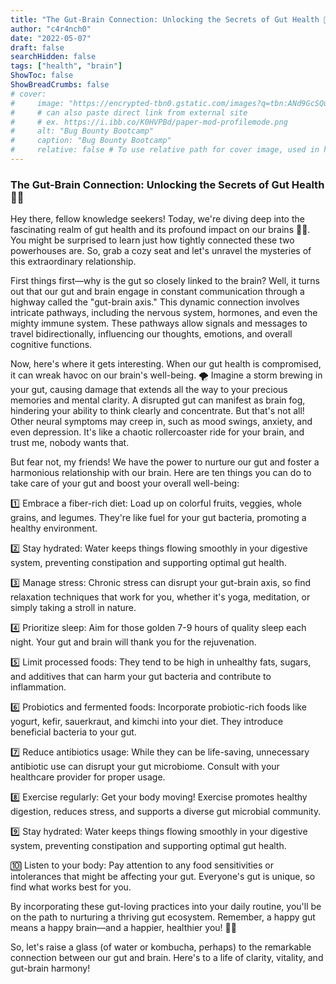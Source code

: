 ```yaml
---
title: "The Gut-Brain Connection: Unlocking the Secrets of Gut Health 🌱🧠"
author: "c4r4nch0"
date: "2022-05-07"
draft: false
searchHidden: false
tags: ["health", "brain"]
ShowToc: false
ShowBreadCrumbs: false
# cover:
#     image: "https://encrypted-tbn0.gstatic.com/images?q=tbn:ANd9GcSQud1wlz3Fl6brRiyQMKkg8XMhI2BE9J7SazqbG4DBOcbkVorYi34k1Y6axGErJj0L9LU&usqp=CAU"
#     # can also paste direct link from external site
#     # ex. https://i.ibb.co/K0HVPBd/paper-mod-profilemode.png
#     alt: "Bug Bounty Bootcamp"
#     caption: "Bug Bounty Bootcamp"
#     relative: false # To use relative path for cover image, used in hugo Page-bundles    
---
```

 ### The Gut-Brain Connection: Unlocking the Secrets of Gut Health 🌱🧠

 Hey there, fellow knowledge seekers! Today, we're diving deep into the fascinating realm of gut health and its profound impact on our brains 🌱🧠. You might be surprised to learn just how tightly connected these two powerhouses are. So, grab a cozy seat and let's unravel the mysteries of this extraordinary relationship.

First things first—why is the gut so closely linked to the brain? Well, it turns out that our gut and brain engage in constant communication through a highway called the "gut-brain axis." This dynamic connection involves intricate pathways, including the nervous system, hormones, and even the mighty immune system. These pathways allow signals and messages to travel bidirectionally, influencing our thoughts, emotions, and overall cognitive functions.

Now, here's where it gets interesting. When our gut health is compromised, it can wreak havoc on our brain's well-being. 🌪️ Imagine a storm brewing in your gut, causing damage that extends all the way to your precious memories and mental clarity. A disrupted gut can manifest as brain fog, hindering your ability to think clearly and concentrate. But that's not all! Other neural symptoms may creep in, such as mood swings, anxiety, and even depression. It's like a chaotic rollercoaster ride for your brain, and trust me, nobody wants that.

But fear not, my friends! We have the power to nurture our gut and foster a harmonious relationship with our brain. Here are ten things you can do to take care of your gut and boost your overall well-being:

1️⃣ Embrace a fiber-rich diet: Load up on colorful fruits, veggies, whole grains, and legumes. They're like fuel for your gut bacteria, promoting a healthy environment.

2️⃣ Stay hydrated: Water keeps things flowing smoothly in your digestive system, preventing constipation and supporting optimal gut health.

3️⃣ Manage stress: Chronic stress can disrupt your gut-brain axis, so find relaxation techniques that work for you, whether it's yoga, meditation, or simply taking a stroll in nature.

4️⃣ Prioritize sleep: Aim for those golden 7-9 hours of quality sleep each night. Your gut and brain will thank you for the rejuvenation.

5️⃣ Limit processed foods: They tend to be high in unhealthy fats, sugars, and additives that can harm your gut bacteria and contribute to inflammation.

6️⃣ Probiotics and fermented foods: Incorporate probiotic-rich foods like yogurt, kefir, sauerkraut, and kimchi into your diet. They introduce beneficial bacteria to your gut.

7️⃣ Reduce antibiotics usage: While they can be life-saving, unnecessary antibiotic use can disrupt your gut microbiome. Consult with your healthcare provider for proper usage.

8️⃣ Exercise regularly: Get your body moving! Exercise promotes healthy digestion, reduces stress, and supports a diverse gut microbial community.

9️⃣ Stay hydrated: Water keeps things flowing smoothly in your digestive system, preventing constipation and supporting optimal gut health.

🔟 Listen to your body: Pay attention to any food sensitivities or intolerances that might be affecting your gut. Everyone's gut is unique, so find what works best for you.

By incorporating these gut-loving practices into your daily routine, you'll be on the path to nurturing a thriving gut ecosystem. Remember, a happy gut means a happy brain—and a happier, healthier you! 🌟🌱

So, let's raise a glass (of water or kombucha, perhaps) to the remarkable connection between our gut and brain. Here's to a life of clarity, vitality, and gut-brain harmony!